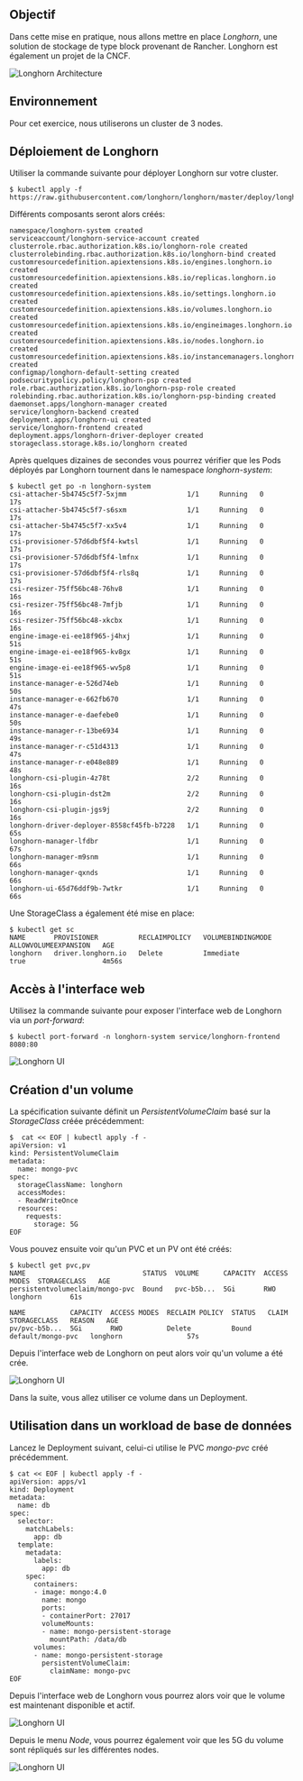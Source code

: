 ## Objectif

Dans cette mise en pratique, nous allons mettre en place *Longhorn*, une solution de stockage de type block provenant de Rancher. Longhorn est également un projet de la CNCF.

![Longhorn Architecture](./images/longhorn-0.png)

## Environnement

Pour cet exercice, nous utiliserons un cluster de 3 nodes.

## Déploiement de Longhorn

Utiliser la commande suivante pour déployer Longhorn sur votre cluster.

```
$ kubectl apply -f https://raw.githubusercontent.com/longhorn/longhorn/master/deploy/longhorn.yaml
```

Différents composants seront alors créés:

```
namespace/longhorn-system created
serviceaccount/longhorn-service-account created
clusterrole.rbac.authorization.k8s.io/longhorn-role created
clusterrolebinding.rbac.authorization.k8s.io/longhorn-bind created
customresourcedefinition.apiextensions.k8s.io/engines.longhorn.io created
customresourcedefinition.apiextensions.k8s.io/replicas.longhorn.io created
customresourcedefinition.apiextensions.k8s.io/settings.longhorn.io created
customresourcedefinition.apiextensions.k8s.io/volumes.longhorn.io created
customresourcedefinition.apiextensions.k8s.io/engineimages.longhorn.io created
customresourcedefinition.apiextensions.k8s.io/nodes.longhorn.io created
customresourcedefinition.apiextensions.k8s.io/instancemanagers.longhorn.io created
configmap/longhorn-default-setting created
podsecuritypolicy.policy/longhorn-psp created
role.rbac.authorization.k8s.io/longhorn-psp-role created
rolebinding.rbac.authorization.k8s.io/longhorn-psp-binding created
daemonset.apps/longhorn-manager created
service/longhorn-backend created
deployment.apps/longhorn-ui created
service/longhorn-frontend created
deployment.apps/longhorn-driver-deployer created
storageclass.storage.k8s.io/longhorn created
```

Après quelques dizaines de secondes vous pourrez vérifier que les Pods déployés par Longhorn tournent dans le namespace *longhorn-system*:

```
$ kubectl get po -n longhorn-system
csi-attacher-5b4745c5f7-5xjmm               1/1     Running   0          17s
csi-attacher-5b4745c5f7-s6sxm               1/1     Running   0          17s
csi-attacher-5b4745c5f7-xx5v4               1/1     Running   0          17s
csi-provisioner-57d6dbf5f4-kwtsl            1/1     Running   0          17s
csi-provisioner-57d6dbf5f4-lmfnx            1/1     Running   0          17s
csi-provisioner-57d6dbf5f4-rls8q            1/1     Running   0          17s
csi-resizer-75ff56bc48-76hv8                1/1     Running   0          16s
csi-resizer-75ff56bc48-7mfjb                1/1     Running   0          16s
csi-resizer-75ff56bc48-xkcbx                1/1     Running   0          16s
engine-image-ei-ee18f965-j4hxj              1/1     Running   0          51s
engine-image-ei-ee18f965-kv8gx              1/1     Running   0          51s
engine-image-ei-ee18f965-wv5p8              1/1     Running   0          51s
instance-manager-e-526d74eb                 1/1     Running   0          50s
instance-manager-e-662fb670                 1/1     Running   0          47s
instance-manager-e-daefebe0                 1/1     Running   0          50s
instance-manager-r-13be6934                 1/1     Running   0          49s
instance-manager-r-c51d4313                 1/1     Running   0          47s
instance-manager-r-e048e889                 1/1     Running   0          48s
longhorn-csi-plugin-4z78t                   2/2     Running   0          16s
longhorn-csi-plugin-dst2m                   2/2     Running   0          16s
longhorn-csi-plugin-jgs9j                   2/2     Running   0          16s
longhorn-driver-deployer-8558cf45fb-b7228   1/1     Running   0          65s
longhorn-manager-lfdbr                      1/1     Running   0          67s
longhorn-manager-m9snm                      1/1     Running   0          66s
longhorn-manager-qxnds                      1/1     Running   0          66s
longhorn-ui-65d76ddf9b-7wtkr                1/1     Running   0          66s
```

Une StorageClass a également été mise en place:

```
$ kubectl get sc
NAME       PROVISIONER          RECLAIMPOLICY   VOLUMEBINDINGMODE   ALLOWVOLUMEEXPANSION   AGE
longhorn   driver.longhorn.io   Delete          Immediate           true                   4m56s
```

## Accès à l'interface web

Utilisez la commande suivante pour exposer l'interface web de Longhorn via un *port-forward*:

```
$ kubectl port-forward -n longhorn-system service/longhorn-frontend 8080:80
```

![Longhorn UI](./images/longhorn-1.png)

## Création d'un volume

La spécification suivante définit un *PersistentVolumeClaim* basé sur la *StorageClass* créée précédemment:

```
$  cat << EOF | kubectl apply -f -
apiVersion: v1
kind: PersistentVolumeClaim
metadata:
  name: mongo-pvc
spec:
  storageClassName: longhorn
  accessModes:
  - ReadWriteOnce
  resources:
    requests:
      storage: 5G
EOF
```

Vous pouvez ensuite voir qu'un PVC et un PV ont été créés:

```
$ kubectl get pvc,pv
NAME                             STATUS  VOLUME      CAPACITY  ACCESS MODES  STORAGECLASS   AGE
persistentvolumeclaim/mongo-pvc  Bound   pvc-b5b...  5Gi       RWO           longhorn       61s

NAME           CAPACITY  ACCESS MODES  RECLAIM POLICY  STATUS   CLAIM               STORAGECLASS   REASON   AGE
pv/pvc-b5b...  5Gi       RWO           Delete          Bound    default/mongo-pvc   longhorn                57s
```

Depuis l'interface web de Longhorn on peut alors voir qu'un volume a été crée.

![Longhorn UI](./images/longhorn-2.png)

Dans la suite, vous allez utiliser ce volume dans un Deployment.

## Utilisation dans un workload de base de données

Lancez le Deployment suivant, celui-ci utilise le PVC *mongo-pvc* créé précédemment.

```
$ cat << EOF | kubectl apply -f -
apiVersion: apps/v1
kind: Deployment
metadata:
  name: db
spec:
  selector:
    matchLabels:
      app: db
  template:
    metadata:
      labels:
        app: db
    spec:
      containers:
      - image: mongo:4.0
        name: mongo
        ports:
        - containerPort: 27017
        volumeMounts:
        - name: mongo-persistent-storage
          mountPath: /data/db
      volumes:
      - name: mongo-persistent-storage
        persistentVolumeClaim:
          claimName: mongo-pvc          
EOF
```

Depuis l'interface web de Longhorn vous pourrez alors voir que le volume est maintenant disponible et actif.

![Longhorn UI](./images/longhorn-3.png)

Depuis le menu *Node*, vous pourrez également voir que les 5G du volume sont répliqués sur les différentes nodes.

![Longhorn UI](./images/longhorn-4.png)
